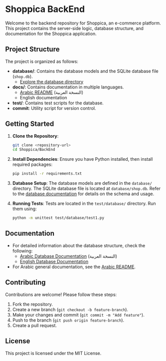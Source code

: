 # Shoppica BackEnd

Welcome to the backend repository for Shoppica, an e-commerce platform. This project contains the server-side logic, database structure, and documentation for the Shoppica application.

## Project Structure

The project is organized as follows:

- **database/**: Contains the database models and the SQLite database file (`shop.db`).
  - [Explore the database directory](./database/)
- **docs/**: Contains documentation in multiple languages.
  - [Arabic README](./docs/ar/README.md) (النسخة العربية)
  - English documentation
- **test/**: Contains test scripts for the database.
- **commit**: Utility script for version control.

## Getting Started

1. **Clone the Repository**:
   ```bash
   git clone <repository-url>
   cd Shoppica/BackEnd
   ```

2. **Install Dependencies**:
   Ensure you have Python installed, then install required packages:
   ```bash
   pip install -r requirements.txt
   ```

3. **Database Setup**:
   The database models are defined in the `database/` directory. The SQLite database file is located at `database/shop.db`. Refer to the [database documentation](./database/) for details on the schema and usage.

4. **Running Tests**:
   Tests are located in the `test/database/` directory. Run them using:
   ```bash
   python -m unittest test/database/test1.py
   ```

## Documentation

- For detailed information about the database structure, check the following:
  - [Arabic Database Documentation](./docs/ar/database.md) (النسخة العربية)
  - [English Database Documentation](./docs/en/database.md)
- For Arabic general documentation, see the [Arabic README](./docs/ar/README.md).

## Contributing

Contributions are welcome! Please follow these steps:
1. Fork the repository.
2. Create a new branch (`git checkout -b feature-branch`).
3. Make your changes and commit (`git commit -m "Add feature"`).
4. Push to the branch (`git push origin feature-branch`).
5. Create a pull request.

## License

This project is licensed under the MIT License.